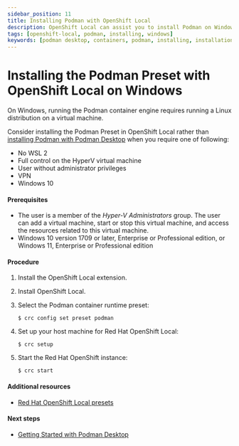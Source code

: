 ```yaml
---
sidebar_position: 11
title: Installing Podman with OpenShift Local
description: OpenShift Local can assist you to install Podman on Windows.
tags: [openshift-local, podman, installing, windows]
keywords: [podman desktop, containers, podman, installing, installation, windows]
---
```


# Installing the Podman Preset with OpenShift Local on Windows

On Windows, running the Podman container engine requires running a Linux distribution on a virtual machine.

Consider installing the Podman Preset in OpenShift Local rather than [installing Podman with Podman Desktop](../installing-podman-with-podman-desktop-on-windows) when you require one of following:

- No WSL 2
- Full control on the HyperV virtual machine
- User without administrator privileges
- VPN
- Windows 10

#### Prerequisites

- The user is a member of the _Hyper-V Administrators_ group. The user can add a virtual machine, start or stop this virtual machine, and access the resources related to this virtual machine.
- Windows 10 version 1709 or later, Enterprise or Professional edition, or Windows 11, Enterprise or Professional edition

#### Procedure

1. Install the OpenShift Local extension.

1. Install OpenShift Local.

1. Select the Podman container runtime preset:

   ```shell-session
   $ crc config set preset podman
   ```

1. Set up your host machine for Red Hat OpenShift Local:

   ```shell-session
   $ crc setup
   ```

1. Start the Red Hat OpenShift instance:

   ```shell-session
   $ crc start
   ```

#### Additional resources

- [Red Hat OpenShift Local presets](https://access.redhat.com/documentation/en-us/red_hat_openshift_local/2.12/html/getting_started_guide/using_gsg#about-presets_gsg)

#### Next steps

- [Getting Started with Podman Desktop](/docs/getting-started)
